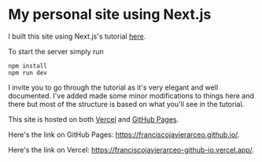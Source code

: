 # My personal site using Next.js

I built this site using Next.js's tutorial <a href="https://nextjs.org/learn/basics/create-nextjs-app/setup">here</a>.

To start the server simply run

```
npm install
npm run dev
```

I invite you to go through the tutorial as it's very elegant and well documented. I've added made some minor modifications to things here and there but most of the structure is based on what you'll see in the tutorial.

This site is hosted on both [Vercel](https://vercel.com/) and [GitHub Pages](https://pages.github.com/).

Here's the link on GitHub Pages: https://franciscojavierarceo.github.io/.

Here's the link on Vercel: https://franciscojavierarceo-github-io.vercel.app/.